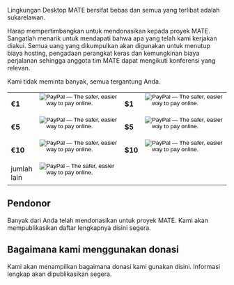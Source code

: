 <!--
.. link:
.. description:
.. tags: 
.. date: 2012-05-22 11:54:14
.. title: Donate
.. slug: donate
-->

Lingkungan Desktop MATE bersifat bebas dan semua yang terlibat adalah sukarelawan.

Harap mempertimbangkan untuk mendonasikan kepada proyek MATE. Sangatlah menarik untuk mendapati
bahwa apa yang telah kami kerjakan diakui. Semua uang yang dikumpulkan akan digunakan untuk
menutup biaya hosting, pengadaan perangkat keras dan kemungkinan biaya perjalanan sehingga
anggota tim MATE dapat mengikuti konferensi yang relevan.

Kami tidak meminta banyak, semua tergantung Anda.

<table width="50%" padding="16px" align="center">
<tbody>
<tr>
<td style="vertical-align: middle;"><b>€1</b></td>
<td style="vertical-align: middle;">
<form action="https://www.paypal.com/cgi-bin/webscr" method="post"><input type="hidden" name="cmd" value="_s-xclick" /> <input type="hidden" name="hosted_button_id" value="4DC8FYHHLBDME" /> <input type="image" name="submit" src="https://www.paypalobjects.com/en_GB/i/btn/btn_donate_SM.gif" alt="PayPal — The safer, easier way to pay online." /> <img src="https://www.paypalobjects.com/it_IT/i/scr/pixel.gif" alt="" width="1" height="1" border="0" /></form></td>
<td style="vertical-align: middle;"><b>$1</b></td>
<td style="vertical-align: middle;">
<form action="https://www.paypal.com/cgi-bin/webscr" method="post"><input type="hidden" name="cmd" value="_s-xclick" /> <input type="hidden" name="hosted_button_id" value="ETVB538XKYPDW" /> <input type="image" name="submit" src="https://www.paypalobjects.com/en_GB/i/btn/btn_donate_SM.gif" alt="PayPal — The safer, easier way to pay online." /> <img src="https://www.paypalobjects.com/it_IT/i/scr/pixel.gif" alt="" width="1" height="1" border="0" /></form></td>
</tr>
<tr>
<td style="vertical-align: middle;"><b>€5</b></td>
<td style="vertical-align: middle;">
<form action="https://www.paypal.com/cgi-bin/webscr" method="post"><input type="hidden" name="cmd" value="_s-xclick" /> <input type="hidden" name="hosted_button_id" value="HMYHLA99YBNJC" /> <input type="image" name="submit" src="https://www.paypalobjects.com/en_GB/i/btn/btn_donate_SM.gif" alt="PayPal — The safer, easier way to pay online." /> <img src="https://www.paypalobjects.com/it_IT/i/scr/pixel.gif" alt="" width="1" height="1" border="0" /></form>
</td>
<td style="vertical-align: middle;"><b>$5</b></td>
<td style="vertical-align: middle;">
<form action="https://www.paypal.com/cgi-bin/webscr" method="post"><input type="hidden" name="cmd" value="_s-xclick" /> <input type="hidden" name="hosted_button_id" value="EH63K9V6VTP9S" /> <input type="image" name="submit" src="https://www.paypalobjects.com/en_GB/i/btn/btn_donate_SM.gif" alt="PayPal — The safer, easier way to pay online." /> <img src="https://www.paypalobjects.com/it_IT/i/scr/pixel.gif" alt="" width="1" height="1" border="0" /></form>
</td>
</tr>
<tr>
<td style="vertical-align: middle;"><b>€10</b></td>
<td style="vertical-align: middle;">
<form action="https://www.paypal.com/cgi-bin/webscr" method="post"><input type="hidden" name="cmd" value="_s-xclick" /> <input type="hidden" name="hosted_button_id" value="GDJ2JZSGQ5WXC" /> <input type="image" name="submit" src="https://www.paypalobjects.com/en_GB/i/btn/btn_donate_SM.gif" alt="PayPal — The safer, easier way to pay online." /> <img src="https://www.paypalobjects.com/it_IT/i/scr/pixel.gif" alt="" width="1" height="1" border="0" /></form>
</td>
<td style="vertical-align: middle;"><b>$10</b></td>
<td style="vertical-align: middle;">
<form action="https://www.paypal.com/cgi-bin/webscr" method="post"><input type="hidden" name="cmd" value="_s-xclick" /> <input type="hidden" name="hosted_button_id" value="S77H9CVFYFYZ4" /> <input type="image" name="submit" src="https://www.paypalobjects.com/en_GB/i/btn/btn_donate_SM.gif" alt="PayPal — The safer, easier way to pay online." /> <img src="https://www.paypalobjects.com/it_IT/i/scr/pixel.gif" alt="" width="1" height="1" border="0" /></form>
</td>
</tr>
<tr>
<td style="vertical-align: middle;">jumlah<br>lain</td>
<td>
<form action="https://www.paypal.com/cgi-bin/webscr" method="post" target="_top">
<input type="hidden" name="cmd" value="_s-xclick">
<input type="hidden" name="hosted_button_id" value="X58ZCZ3YA3TLE">
<input type="image" src="https://www.paypalobjects.com/en_GB/i/btn/btn_donate_SM.gif" border="0" name="submit" alt="PayPal – The safer, easier way to pay online.">
<img alt="" border="0" src="https://www.paypalobjects.com/it_IT/i/scr/pixel.gif" width="1" height="1">
</form>
</td>
<td></td>
<td></td>
</tr>
</tbody>
</table>

## Pendonor

Banyak dari Anda telah mendonasikan untuk proyek MATE. Kami akan mempublikasikan daftar lengkapnya disini segera.

## Bagaimana kami menggunakan donasi

Kami akan menampilkan bagaimana donasi kami gunakan disini. Informasi lengkap akan dipublikasikan segera.

